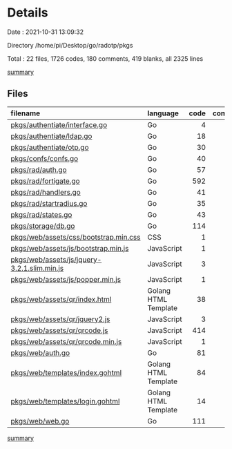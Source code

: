 # Details

Date : 2021-10-31 13:09:32

Directory /home/pi/Desktop/go/radotp/pkgs

Total : 22 files,  1726 codes, 180 comments, 419 blanks, all 2325 lines

[summary](results.md)

## Files
| filename | language | code | comment | blank | total |
| :--- | :--- | ---: | ---: | ---: | ---: |
| [pkgs/authentiate/interface.go](/pkgs/authentiate/interface.go) | Go | 4 | 0 | 2 | 6 |
| [pkgs/authentiate/ldap.go](/pkgs/authentiate/ldap.go) | Go | 18 | 1 | 11 | 30 |
| [pkgs/authentiate/otp.go](/pkgs/authentiate/otp.go) | Go | 30 | 3 | 12 | 45 |
| [pkgs/confs/confs.go](/pkgs/confs/confs.go) | Go | 40 | 9 | 11 | 60 |
| [pkgs/rad/auth.go](/pkgs/rad/auth.go) | Go | 57 | 6 | 23 | 86 |
| [pkgs/rad/fortigate.go](/pkgs/rad/fortigate.go) | Go | 592 | 1 | 71 | 664 |
| [pkgs/rad/handlers.go](/pkgs/rad/handlers.go) | Go | 41 | 3 | 11 | 55 |
| [pkgs/rad/startradius.go](/pkgs/rad/startradius.go) | Go | 35 | 2 | 16 | 53 |
| [pkgs/rad/states.go](/pkgs/rad/states.go) | Go | 43 | 2 | 14 | 59 |
| [pkgs/storage/db.go](/pkgs/storage/db.go) | Go | 114 | 0 | 30 | 144 |
| [pkgs/web/assets/css/bootstrap.min.css](/pkgs/web/assets/css/bootstrap.min.css) | CSS | 1 | 6 | 0 | 7 |
| [pkgs/web/assets/js/bootstrap.min.js](/pkgs/web/assets/js/bootstrap.min.js) | JavaScript | 1 | 6 | 0 | 7 |
| [pkgs/web/assets/js/jquery-3.2.1.slim.min.js](/pkgs/web/assets/js/jquery-3.2.1.slim.min.js) | JavaScript | 3 | 1 | 1 | 5 |
| [pkgs/web/assets/js/popper.min.js](/pkgs/web/assets/js/popper.min.js) | JavaScript | 1 | 4 | 1 | 6 |
| [pkgs/web/assets/qr/index.html](/pkgs/web/assets/qr/index.html) | Golang HTML Template | 38 | 0 | 9 | 47 |
| [pkgs/web/assets/qr/jquery2.js](/pkgs/web/assets/qr/jquery2.js) | JavaScript | 3 | 1 | 1 | 5 |
| [pkgs/web/assets/qr/qrcode.js](/pkgs/web/assets/qr/qrcode.js) | JavaScript | 414 | 127 | 74 | 615 |
| [pkgs/web/assets/qr/qrcode.min.js](/pkgs/web/assets/qr/qrcode.min.js) | JavaScript | 1 | 0 | 0 | 1 |
| [pkgs/web/auth.go](/pkgs/web/auth.go) | Go | 81 | 2 | 26 | 109 |
| [pkgs/web/templates/index.gohtml](/pkgs/web/templates/index.gohtml) | Golang HTML Template | 84 | 0 | 75 | 159 |
| [pkgs/web/templates/login.gohtml](/pkgs/web/templates/login.gohtml) | Golang HTML Template | 14 | 0 | 2 | 16 |
| [pkgs/web/web.go](/pkgs/web/web.go) | Go | 111 | 6 | 29 | 146 |

[summary](results.md)